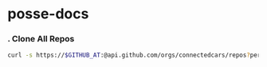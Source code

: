 # posse-docs


### . Clone All Repos

```zsh
curl -s https://$GITHUB_AT:@api.github.com/orgs/connectedcars/repos?per_page=200 | jq .[].ssh_url | xargs -n 1 git clone
```
